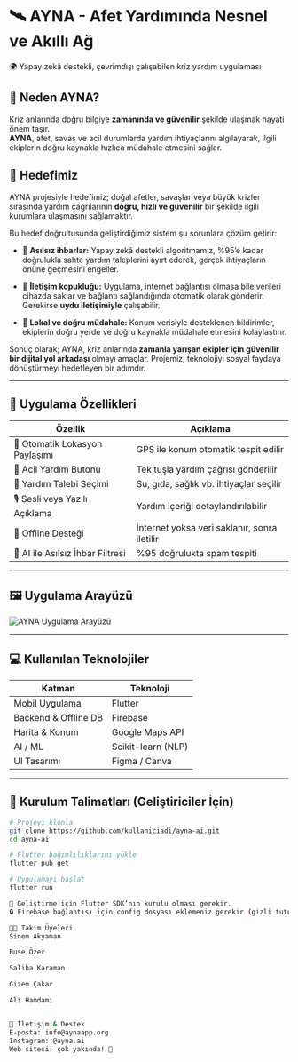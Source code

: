 # 🛰️ AYNA - Afet Yardımında Nesnel ve Akıllı Ağ

 🌍 Yapay zekâ destekli, çevrimdışı çalışabilen kriz yardım uygulaması

## 🚨 Neden AYNA?

Kriz anlarında doğru bilgiye **zamanında ve güvenilir** şekilde ulaşmak hayati önem taşır.  
**AYNA**, afet, savaş ve acil durumlarda yardım ihtiyaçlarını algılayarak, ilgili ekiplerin doğru kaynakla hızlıca müdahale etmesini sağlar.

## 🎯 Hedefimiz

AYNA projesiyle hedefimiz; doğal afetler, savaşlar veya büyük krizler sırasında yardım çağrılarının **doğru, hızlı ve güvenilir** bir şekilde ilgili kurumlara ulaşmasını sağlamaktır.

Bu hedef doğrultusunda geliştirdiğimiz sistem şu sorunlara çözüm getirir:

- 📌 **Asılsız ihbarlar:** Yapay zekâ destekli algoritmamız, %95’e kadar doğrulukla sahte yardım taleplerini ayırt ederek, gerçek ihtiyaçların önüne geçmesini engeller.
  
- 📡 **İletişim kopukluğu:** Uygulama, internet bağlantısı olmasa bile verileri cihazda saklar ve bağlantı sağlandığında otomatik olarak gönderir. Gerekirse **uydu iletişimiyle** çalışabilir.
  
- 🧭 **Lokal ve doğru müdahale:** Konum verisiyle desteklenen bildirimler, ekiplerin doğru yerde ve doğru kaynakla müdahale etmesini kolaylaştırır.

Sonuç olarak; AYNA, kriz anlarında **zamanla yarışan ekipler için güvenilir bir dijital yol arkadaşı** olmayı amaçlar. Projemiz, teknolojiyi sosyal faydaya dönüştürmeyi hedefleyen bir adımdır.

---

## 🔧 Uygulama Özellikleri

| Özellik                         | Açıklama |
|----------------------------------|----------|
| 📍 Otomatik Lokasyon Paylaşımı | GPS ile konum otomatik tespit edilir |
| 🔴 Acil Yardım Butonu          | Tek tuşla yardım çağrısı gönderilir |
| 📝 Yardım Talebi Seçimi        | Su, gıda, sağlık vb. ihtiyaçlar seçilir |
| 🎙️ Sesli veya Yazılı Açıklama | Yardım içeriği detaylandırılabilir |
| 📶 Offline Desteği            | İnternet yoksa veri saklanır, sonra iletilir |
| 🧠 AI ile Asılsız İhbar Filtresi| %95 doğrulukta spam tespiti |

---

## 🖼️ Uygulama Arayüzü

![AYNA Uygulama Arayüzü](assets/mockup.jpg)



---

## 💻 Kullanılan Teknolojiler

| Katman              | Teknoloji         |
|---------------------|------------------|
| Mobil Uygulama      | Flutter          |
| Backend & Offline DB| Firebase         |
| Harita & Konum      | Google Maps API  |
| AI / ML             | Scikit-learn (NLP) |
| UI Tasarımı         | Figma / Canva    |

---

## 🔧 Kurulum Talimatları (Geliştiriciler İçin)

```bash
# Projeyi klonla
git clone https://github.com/kullaniciadi/ayna-ai.git
cd ayna-ai

# Flutter bağımlılıklarını yükle
flutter pub get

# Uygulamayı başlat
flutter run

📱 Geliştirme için Flutter SDK’nın kurulu olması gerekir.
🔒 Firebase bağlantısı için config dosyası eklemeniz gerekir (gizli tutulmalı).

👩‍💻 Takım Üyeleri
Sinem Akyaman

Buse Özer

Saliha Karaman

Gizem Çakar

Ali Hamdami


💬 İletişim & Destek
E-posta: info@aynaapp.org
Instagram: @ayna.ai
Web sitesi: çok yakında! 🚀